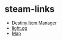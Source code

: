 # steam-links

- <a href="https://app.destinyitemmanager.com">Destiny Item Manager</a>
- <a href="https://www.light.gg/db/new-items/season/9/">light.gg</a>
- <a href="https://lowlidev.com.au/destiny/maps/">Map</a>
